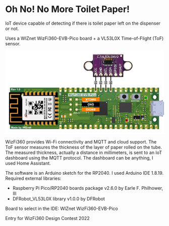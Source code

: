 # Oh No! No More Toilet Paper!

IoT device capable of detecting if there is toilet paper left on the dispenser or not.

Uses a WIZnet WizFi360-EVB-Pico board + a VL53L0X Time-of-Flight (ToF) sensor.

![](./no-more-toilet-paper-schematic.png)

WizFi360 provides Wi-Fi connectivity and MQTT and cloud support. The ToF sensor measures the thickness of the layer of paper rolled on the tube. The measured thickness, actually a distance in millimeters, is sent to an IoT dashboard using the MQTT protocol. The dashboard can be anything, I used Home Assistant.

The software is an Arduino sketch for the RP2040. I used Arduino IDE 1.8.19.
Required external libraries:
- Raspberry Pi Pico/RP2040 boards package v2.6.0 by Earle F. Philhower, III
- DFRobot_VL53L0X library v1.0.0 by DFRobot

Board to select in the IDE: WIZnet WizFi360-EVB-Pico

Entry for WizFi360 Design Contest 2022
